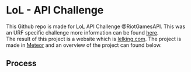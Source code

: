 # LoL - API Challenge
This Github repo is made for LoL API Challenge @RiotGamesAPI. This was an URF specific challenge more information can be found [here](https://developer.riotgames.com/discussion/riot-games-api/show/bX8Z86bm).<br>
The result of this project is a website which is [lelking.com](http://www.lelking.com/). The project is made in [Meteor](https://www.meteor.com/) and an overview of the project can found below.
## Process
